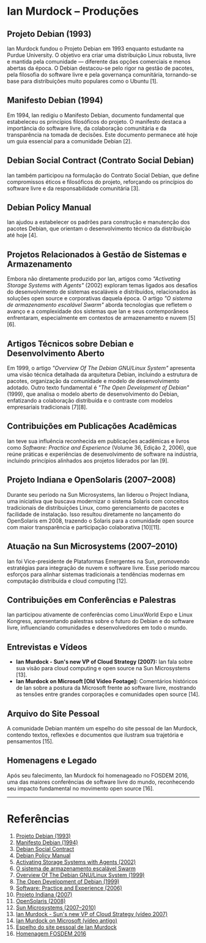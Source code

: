 # Ian Murdock – Produções

## Projeto Debian (1993)
Ian Murdock fundou o Projeto Debian em 1993 enquanto estudante na Purdue University. O objetivo era criar uma distribuição Linux robusta, livre e mantida pela comunidade — diferente das opções comerciais e menos abertas da época. O Debian destacou-se pelo rigor na gestão de pacotes, pela filosofia do software livre e pela governança comunitária, tornando-se base para distribuições muito populares como o Ubuntu [1].

## Manifesto Debian (1994)
Em 1994, Ian redigiu o Manifesto Debian, documento fundamental que estabeleceu os princípios filosóficos do projeto. O manifesto destaca a importância do software livre, da colaboração comunitária e da transparência na tomada de decisões. Este documento permanece até hoje um guia essencial para a comunidade Debian [2].

## Debian Social Contract (Contrato Social Debian)
Ian também participou na formulação do Contrato Social Debian, que define compromissos éticos e filosóficos do projeto, reforçando os princípios do software livre e da responsabilidade comunitária [3].

## Debian Policy Manual
Ian ajudou a estabelecer os padrões para construção e manutenção dos pacotes Debian, que orientam o desenvolvimento técnico da distribuição até hoje [4].

## Projetos Relacionados à Gestão de Sistemas e Armazenamento
Embora não diretamente produzido por Ian, artigos como *"Activating Storage Systems with Agents"* (2002) exploram temas ligados aos desafios do desenvolvimento de sistemas escaláveis e distribuídos, relacionados às soluções open source e corporativas daquela época. O artigo *"O sistema de armazenamento escalável Swarm"* aborda tecnologias que refletem o avanço e a complexidade dos sistemas que Ian e seus contemporâneos enfrentaram, especialmente em contextos de armazenamento e nuvem [5][6].

## Artigos Técnicos sobre Debian e Desenvolvimento Aberto
Em 1999, o artigo *"Overview Of The Debian GNU/Linux System"* apresenta uma visão técnica detalhada da arquitetura Debian, incluindo a estrutura de pacotes, organização da comunidade e modelo de desenvolvimento adotado. Outro texto fundamental é *"The Open Development of Debian"* (1999), que analisa o modelo aberto de desenvolvimento do Debian, enfatizando a colaboração distribuída e o contraste com modelos empresariais tradicionais [7][8].

## Contribuições em Publicações Acadêmicas
Ian teve sua influência reconhecida em publicações acadêmicas e livros como *Software: Practice and Experience* (Volume 36, Edição 2, 2006), que reúne práticas e experiências de desenvolvimento de software na indústria, incluindo princípios alinhados aos projetos liderados por Ian [9].

## Projeto Indiana e OpenSolaris (2007–2008)
Durante seu período na Sun Microsystems, Ian liderou o Project Indiana, uma iniciativa que buscava modernizar o sistema Solaris com conceitos tradicionais de distribuições Linux, como gerenciamento de pacotes e facilidade de instalação. Isso resultou diretamente no lançamento do OpenSolaris em 2008, trazendo o Solaris para a comunidade open source com maior transparência e participação colaborativa [10][11].

## Atuação na Sun Microsystems (2007–2010)
Ian foi Vice-presidente de Plataformas Emergentes na Sun, promovendo estratégias para integração de nuvem e software livre. Esse período marcou esforços para alinhar sistemas tradicionais a tendências modernas em computação distribuída e cloud computing [12].

## Contribuições em Conferências e Palestras
Ian participou ativamente de conferências como LinuxWorld Expo e Linux Kongress, apresentando palestras sobre o futuro do Debian e do software livre, influenciando comunidades e desenvolvedores em todo o mundo.

## Entrevistas e Vídeos

- **Ian Murdock - Sun's new VP of Cloud Strategy (2007):** Ian fala sobre sua visão para cloud computing e open source na Sun Microsystems [13].  
- **Ian Murdock on Microsoft [Old Video Footage]:** Comentários históricos de Ian sobre a postura da Microsoft frente ao software livre, mostrando as tensões entre grandes corporações e comunidades open source [14].

## Arquivo do Site Pessoal
A comunidade Debian mantém um espelho do site pessoal de Ian Murdock, contendo textos, reflexões e documentos que ilustram sua trajetória e pensamentos [15].

## Homenagens e Legado
Após seu falecimento, Ian Murdock foi homenageado no FOSDEM 2016, uma das maiores conferências de software livre do mundo, reconhecendo seu impacto fundamental no movimento open source [16].

---

# Referências

1. [Projeto Debian (1993)](https://www.debian.org/intro/people.pt.html)  
2. [Manifesto Debian (1994)](https://www.debian.org/doc/manuals/project-history/manifesto.pt.html)  
3. [Debian Social Contract](https://www.debian.org/social_contract)  
4. [Debian Policy Manual](https://www.debian.org/doc/debian-policy/)  
5. [Activating Storage Systems with Agents (2002)](https://www.cs.arizona.edu/sites/default/files/TR02-01.pdf)  
6. [O sistema de armazenamento escalável Swarm](https://ieeexplore.ieee.org/abstract/document/776508)  
7. [Overview Of The Debian GNU/Linux System (1999)](https://dl.acm.org/doi/fullHtml/10.5555/324711.324726)  
8. [The Open Development of Debian (1999)](https://dl.acm.org/doi/fullHtml/10.5555/324663.324670)  
9. [Software: Practice and Experience (2006)](https://onlinelibrary.wiley.com/toc/1097024x/2006/36/2)  
10. [Projeto Indiana (2007)](https://www.linux-magazine.com/Online/News/First-Developer-Release-of-OpenSolaris-Project-Indiana)  
11. [OpenSolaris (2008)](https://www.youtube.com/watch?v=kbFu0Spl2Fo)  
12. [Sun Microsystems (2007–2010)](https://www.infoq.com/news/2007/03/ian-murdock/)  
13. [Ian Murdock - Sun's new VP of Cloud Strategy (vídeo 2007)](https://www.youtube.com/watch?v=xie6CrhI8Aw)  
14. [Ian Murdock on Microsoft (vídeo antigo)](https://www.reddit.com/r/debian/comments/b1epe0/ian_murdock_on_microsoft_old_video_footage/?show=original)  
15. [Espelho do site pessoal de Ian Murdock](https://ianmurdock.debian.net)  
16. [Homenagem FOSDEM 2016](https://archive.fosdem.org/2016/schedule/event/ian_murdock/)  
